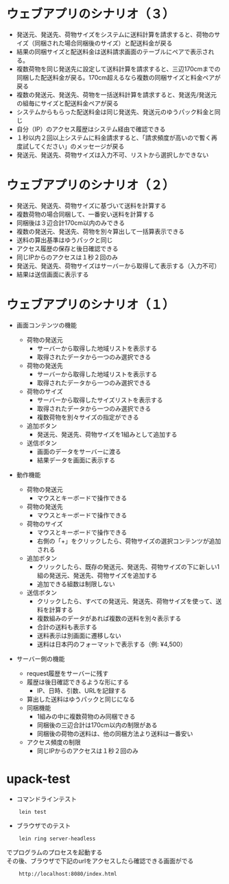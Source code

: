 # ウェブアプリのシナリオ（３）
- 発送元、発送先、荷物サイズをシステムに送料計算を請求すると、荷物のサイズ（同梱された場合同梱後のサイズ）と配送料金が戻る
- 結果の同梱サイズと配送料金は送料請求画面のテーブルにペアで表示される。
- 複数荷物を同じ発送先に設定して送料計算を請求すると、三辺170cmまでの同梱した配送料金が戻る。170cm超えるなら複数の同梱サイズと料金ペアが戻る
- 複数の発送元、発送先、荷物を一括送料計算を請求すると、発送先/発送元の組毎にサイズと配送料金ペアが戻る
- システムからもらった配送料金は同じ発送先、発送元のゆうパック料金と同じ
- 自分（IP）のアクセス履歴はシステム経由で確認できる
- １秒以内２回以上システムに料金請求すると、「請求頻度が高いので暫く再度試してください」のメッセージが戻る
- 発送元、発送先、荷物サイズは入力不可、リストから選択しかできない


# ウェブアプリのシナリオ（２）
- 発送元、発送先、荷物サイズに基づいて送料を計算する
- 複数荷物の場合同梱して、一番安い送料を計算する
- 同梱後は３辺合計170cm以内のみできる
- 複数の発送元、発送先、荷物を別々算出して一括算表示できる
- 送料の算出基準はゆうパックと同じ
- アクセス履歴の保存と後日確認できる
- 同じIPからのアクセスは１秒２回のみ
- 発送元、発送先、荷物サイズはサーバーから取得して表示する（入力不可）
- 結果は送信画面に表示する

# ウェブアプリのシナリオ（１）
- 画面コンテンツの機能
  - 荷物の発送元
    - サーバーから取得した地域リストを表示する
    - 取得されたデータから一つのみ選択できる
  - 荷物の発送先
    - サーバーから取得した地域リストを表示する
    - 取得されたデータから一つのみ選択できる
  - 荷物のサイズ
    - サーバーから取得したサイズリストを表示する
    - 取得されたデータから一つのみ選択できる
    - 複数荷物を別々サイズの指定ができる
  - 追加ボタン
    - 発送元、発送先、荷物サイズを1組みとして追加する
  - 送信ボタン
    - 画面のデータをサーバーに渡る
    - 結果データを画面に表示する
- 動作機能
  - 荷物の発送元
    - マウスとキーボードで操作できる
  - 荷物の発送先
    - マウスとキーボードで操作できる
  - 荷物のサイズ
    - マウスとキーボードで操作できる
    - 右側の「+」をクリックしたら、荷物サイズの選択コンテンツが追加される
  - 追加ボタン
    - クリックしたら、既存の発送元、発送先、荷物サイズの下に新しい1組の発送元、発送先、荷物サイズを追加する
    - 追加できる組数は制限しない
  - 送信ボタン
    - クリックしたら、すべての発送元、発送先、荷物サイズを使って、送料を計算する
    - 複数組みのデータがあれば複数の送料を別々表示する
    - 合計の送料も表示する
    - 送料表示は別画面に遷移しない
    - 送料は日本円のフォーマットで表示する（例: &yen;4,500）


- サーバー側の機能
  - request履歴をサーバーに残す
  - 履歴は後日確認できるような形にする
    - IP、日時、引数、URLを記録する
  - 算出した送料はゆうパックと同じになる
  - 同梱機能
    - 1組みの中に複数荷物のみ同梱できる
    - 同梱後の三辺合計は170cm以内の制限がある
    - 同梱後の荷物の送料は、他の同梱方法より送料は一番安い
  - アクセス頻度の制限
    - 同じIPからのアクセスは１秒２回のみ

# upack-test
- コマンドラインテスト
```
    lein test
```

- ブラウザでのテスト
```
    lein ring server-headless
```
でプログラムのプロセスを起動する  
その後、ブラウザで下記のurlをアクセスしたら確認できる画面がでる
```
    http://localhost:8080/index.html
```
